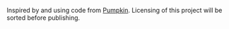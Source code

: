 Inspired by and using code from [Pumpkin](https://github.com/Pumpkin-MC/Pumpkin).
Licensing of this project will be sorted before publishing.